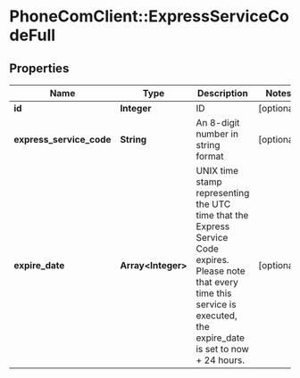 # PhoneComClient::ExpressServiceCodeFull

## Properties
Name | Type | Description | Notes
------------ | ------------- | ------------- | -------------
**id** | **Integer** | ID | [optional]
**express_service_code** | **String** | An 8-digit number in string format | [optional]
**expire_date** | **Array&lt;Integer&gt;** | UNIX time stamp representing the UTC time that the Express Service Code expires. Please note that every time this service is executed, the expire_date is set to now + 24 hours. | [optional]


